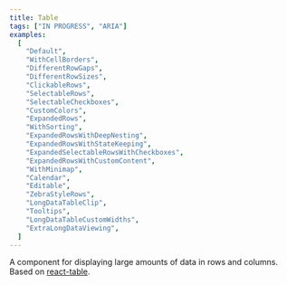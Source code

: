 ```yaml
---
title: Table
tags: ["IN PROGRESS", "ARIA"]
examples:
  [
    "Default",
    "WithCellBorders",
    "DifferentRowGaps",
    "DifferentRowSizes",
    "ClickableRows",
    "SelectableRows",
    "SelectableCheckboxes",
    "CustomColors",
    "ExpandedRows",
    "WithSorting",
    "ExpandedRowsWithDeepNesting",
    "ExpandedRowsWithStateKeeping",
    "ExpandedSelectableRowsWithCheckboxes",
    "ExpandedRowsWithCustomContent",
    "WithMinimap",
    "Calendar",
    "Editable",
    "ZebraStyleRows",
    "LongDataTableClip",
    "Tooltips",
    "LongDataTableCustomWidths",
    "ExtraLongDataViewing",
  ]
---
```


A component for displaying large amounts of data in rows and columns.
<br/>
Based on [react-table](https://github.com/tannerlinsley/react-table).
